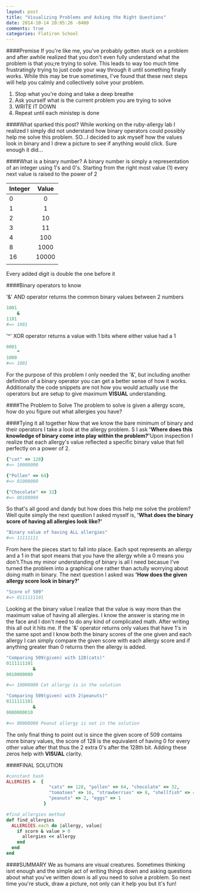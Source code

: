 ```yaml
---
layout: post
title: "Visualizing Problems and Asking the Right Questions"
date: 2014-10-14 20:05:26 -0400
comments: true
categories: Flatiron School
---
```


####Premise
If you're like me, you've probably gotten stuck on a problem and after awhile realized that you don't even fully understand what the problem is that you;re trying to solve. This leads to way too much time frustratingly trying to just code your way through it until something finally works. While this may be true sometimes, I've found that these next steps will help you calmly and collectively solve your problem.

  1. Stop what you're doing and take a deep breathe
  2. Ask yourself what is the current problem you are trying to solve
  3. WRITE IT DOWN
  4. Repeat until each ministep is done

####What sparked this post?
While working on the ruby-allergy lab I realized I simply did not understand how binary operators could possibly help me solve this problem. SO...I decided to ask myself how the values look in binary and I drew a picture to see if anything would click. Sure enough it did...


####What is a binary number?
A binary number is simply a representation of an integer using 1's and 0's.
Starting from the right most value (1) every next value is raised to the power of 2

|  Integer      |    Value      |
| ------------- |:-------------:| 
|      0        |        0      |
|      1        |        1      |
|      2        |       10      |
|      3        |       11      |
|      4        |      100      |
|      8        |     1000      |
|     16        |    10000      |
|               |               |

Every added digit is double the one before it

####Binary operators to know

'&' AND operator returns the common binary values between 2 numbers

```ruby
1001 
    & 
1101
#=> 1001
```

'^' XOR operator returns a value with 1 bits where either value had a 1

```ruby
0001 
    ^ 
1000
#=> 1001
```

For the purpose of this problem I only needed the '&', but including another definition of a binary operator you can get a better sense of how it works. Additionally the code snippets are not how you would actually use the operators but are setup to give maximum <strong>VISUAL</strong> understanding.


####The Problem to Solve
The problem to solve is given a allergy score, how do you figure out what allergies you have?

####Tying it all together
Now that we know the bare minimum of binary and their operators I take a look at the allergy problem. S I ask <strong>'Where does this knowledge of binary come into play within the problem?'</strong>Upon inspection I realize that each allergy's value reflected a specific binary value that fell perfectly on a power of 2.

```ruby
{"cat" => 128}
#=> 10000000 

{"Pollen" => 64}
#=> 01000000

{"Chocolate" => 32}
#=> 00100000
```

So that's all good and dandy but how does this help me solve the problem? Well quite simply the next question I asked myself is, <strong>'What does the binary score of having all allergies look like?'</strong>

```ruby
"Binary value of having ALL allergies"
#=> 11111111
```
From here the pieces start to fall into place. Each spot represents an allergy and a 1 in that spot means that you have the allergy while a 0 means you don't.Thus my minor understanding of binary is all I need becasue I've turned the problem into a graphical one rather than actully worrying about doing math in binary. The next question I asked was <strong>'How does the given allergy score look in binary?'</strong>

```ruby
"Score of 509"
#=> 0111111101
```
Looking at the binary value I realize that the value is way more than the maximum value of having all allergies. I know the answer is staring me in the face and I don't need to do any kind of complicated math. After writing this all out it hits me. If the '&' operator returns only values that have 1's in the same spot and I know both the binary scores of the one given and each allergy I can simply compare the given score with each allergy score and if anything greater than 0 returns then the allergy is added.

```ruby
"Comparing 509(given) with 128(cats)"
0111111101
          &
0010000000

#=> 10000000 Cat allergy is in the solution 

"Comparing 509(given) with 2(peanuts)"
0111111101
          &
0000000010

#=> 00000000 Peanut allergy is not in the solution     
```
The only final thing to point out is since the given score of 509 contains more binary values, the score of 128 is the equivalent of having 0 for every other value after that thus the 2 extra 0's after the 128th bit. Adding these zeros help with <strong>VISUAL</strong> clarity.


####FINAL SOLUTION

```ruby
#constant hash
ALLERGIES =  { 
                "cats" => 128, "pollen" => 64, "chocolate" => 32,
                "tomatoes" => 16, "strawberries" => 8, "shellfish" => 4,
                "peanuts" => 2, "eggs" => 1
              }

#find_allergies method
def find_allergies
  ALLERGIES.each do |allergy, value|
    if score & value > 0
      allergies << allergy
    end
  end
end
```

####SUMMARY
We as humans are visual creatures. Sometimes thinking isnt enough and the simple act of writing things down and asking questions about what you've written down is all you need to solve a problem. So next time you're stuck, draw a picture, not only can it help you but it's fun!


